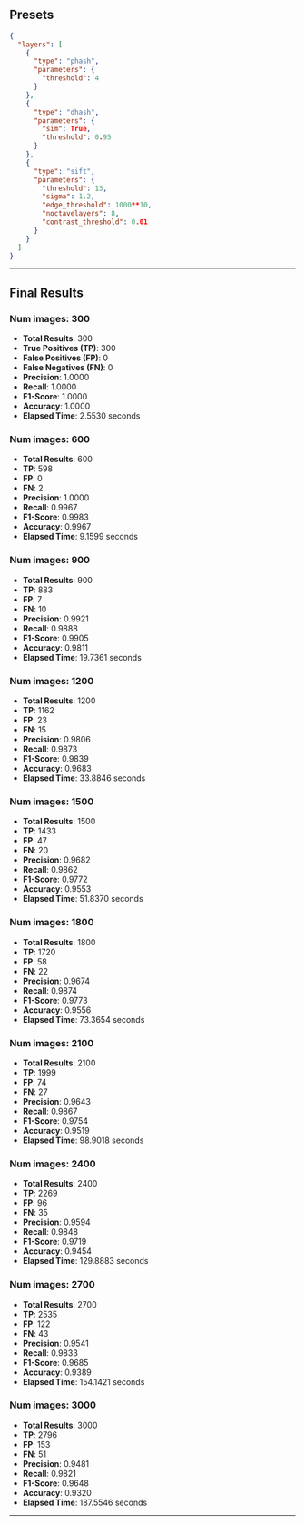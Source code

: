 ## Presets

```json
{
  "layers": [
    {
      "type": "phash",
      "parameters": {
        "threshold": 4
      }
    },
    {
      "type": "dhash",
      "parameters": {
	    "sim": True,
        "threshold": 0.95
      }
    },
    {
      "type": "sift",
      "parameters": {
        "threshold": 13,
        "sigma": 1.2,
        "edge_threshold": 1000**10,
        "noctavelayers": 8,
        "contrast_threshold": 0.01
      }
    }
  ]
}
```

---

## Final Results

### Num images: 300
- **Total Results**: 300
- **True Positives (TP)**: 300
- **False Positives (FP)**: 0
- **False Negatives (FN)**: 0
- **Precision**: 1.0000
- **Recall**: 1.0000
- **F1-Score**: 1.0000
- **Accuracy**: 1.0000
- **Elapsed Time**: 2.5530 seconds

### Num images: 600
- **Total Results**: 600
- **TP**: 598
- **FP**: 0
- **FN**: 2
- **Precision**: 1.0000
- **Recall**: 0.9967
- **F1-Score**: 0.9983
- **Accuracy**: 0.9967
- **Elapsed Time**: 9.1599 seconds

### Num images: 900
- **Total Results**: 900
- **TP**: 883
- **FP**: 7
- **FN**: 10
- **Precision**: 0.9921
- **Recall**: 0.9888
- **F1-Score**: 0.9905
- **Accuracy**: 0.9811
- **Elapsed Time**: 19.7361 seconds

### Num images: 1200
- **Total Results**: 1200
- **TP**: 1162
- **FP**: 23
- **FN**: 15
- **Precision**: 0.9806
- **Recall**: 0.9873
- **F1-Score**: 0.9839
- **Accuracy**: 0.9683
- **Elapsed Time**: 33.8846 seconds

### Num images: 1500
- **Total Results**: 1500
- **TP**: 1433
- **FP**: 47
- **FN**: 20
- **Precision**: 0.9682
- **Recall**: 0.9862
- **F1-Score**: 0.9772
- **Accuracy**: 0.9553
- **Elapsed Time**: 51.8370 seconds

### Num images: 1800
- **Total Results**: 1800
- **TP**: 1720
- **FP**: 58
- **FN**: 22
- **Precision**: 0.9674
- **Recall**: 0.9874
- **F1-Score**: 0.9773
- **Accuracy**: 0.9556
- **Elapsed Time**: 73.3654 seconds

### Num images: 2100
- **Total Results**: 2100
- **TP**: 1999
- **FP**: 74
- **FN**: 27
- **Precision**: 0.9643
- **Recall**: 0.9867
- **F1-Score**: 0.9754
- **Accuracy**: 0.9519
- **Elapsed Time**: 98.9018 seconds

### Num images: 2400
- **Total Results**: 2400
- **TP**: 2269
- **FP**: 96
- **FN**: 35
- **Precision**: 0.9594
- **Recall**: 0.9848
- **F1-Score**: 0.9719
- **Accuracy**: 0.9454
- **Elapsed Time**: 129.8883 seconds

### Num images: 2700
- **Total Results**: 2700
- **TP**: 2535
- **FP**: 122
- **FN**: 43
- **Precision**: 0.9541
- **Recall**: 0.9833
- **F1-Score**: 0.9685
- **Accuracy**: 0.9389
- **Elapsed Time**: 154.1421 seconds

### Num images: 3000
- **Total Results**: 3000
- **TP**: 2796
- **FP**: 153
- **FN**: 51
- **Precision**: 0.9481
- **Recall**: 0.9821
- **F1-Score**: 0.9648
- **Accuracy**: 0.9320
- **Elapsed Time**: 187.5546 seconds

---
  